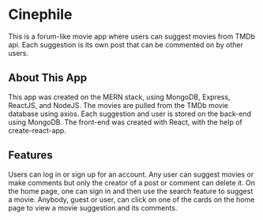 # Cinephile
This is a forum-like movie app where users can suggest movies from TMDb api. Each suggestion is its own post that can be
commented on by other users.

## About This App
This app was created on the MERN stack, using MongoDB, Express, ReactJS, and NodeJS. The movies are pulled from the TMDb
movie database using axios. Each suggestion and user is stored on the back-end using MongoDB. The front-end was created with
React, with the help of create-react-app.

## Features
Users can log in or sign up for an account. Any user can suggest movies or make comments but only the creator of a post or
comment can delete it. On the home page, one can sign in and then use the search feature to suggest a movie. Anybody, guest
or user, can click on one of the cards on the home page to view a movie suggestion and its comments.

